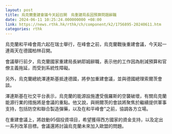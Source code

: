 ```yaml
---
layout: post
title: 烏克蘭重建會議今天起召開　烏重建局長因預算問題辭職
date: 2024-06-11 10:25:24.000000000 +08:00
link: https://news.rthk.hk/rthk/ch/component/k2/1756895-20240611.htm
categories: rthk
---
```


烏克蘭和平峰會周六起在瑞士舉行，在峰會之前，烏克蘭戰後重建會議，今天起一連兩天在德國柏林召開。

會議舉行前夕，烏克蘭國家重建局長納耶姆辭職，表示他的工作因為削減預算和官僚主義拖延，而受到系統性障礙。

另外，烏克蘭總統澤連斯基抵達德國，將參加重建會議，並與德國總理索爾茨會談。

澤連斯基在社交平台表示，烏克蘭的能源設施遭受俄羅斯的空襲破壞，有關烏克蘭能源行業的措施將是會議的重點。他又說，與朔爾茨的會談將聚焦於繼續提供軍事支持，包括防空和聯合製造彈藥，以及在和平峰會"之前，協調各方立場。

在重建會議上，將啟動95個投資項目，希望獲得西方國家的資金支持，以及定出一系列改革目標。會議還將討論烏克蘭未來加入歐盟的問題。

